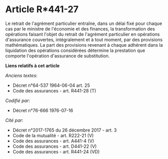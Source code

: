 # Article R*441-27

Le retrait de l'agrément particulier entraîne, dans un délai fixé pour chaque cas par le ministre de l'économie et des
finances, la transformation des opérations faisant l'objet du retrait de l'agrément particulier en opérations d'assurance
couvertes, intégralement et à tout moment, par des provisions mathématiques. La part des provisions revenant à chaque
adhérent dans la liquidation des opérations considérées détermine la prestation que comporte l'opération d'assurance de
substitution.

**Liens relatifs à cet article**

_Anciens textes_:

  - Décret n°64-537 1964-06-04 art. 25
  - Code des assurances - art. R441-28 (T)

_Codifié par_:

  - Décret n°76-666 1976-07-16

_Cité par_:

  - Décret n°2017-1765 du 26 décembre 2017 - art. 3
  - Code de la mutualité - art. R222-21 (V)
  - Code des assurances - art. A441-4 (V)
  - Code des assurances - art. D441-22 (V)
  - Code des assurances - art. R441-24 (VD)
